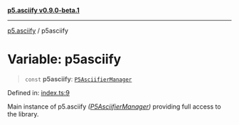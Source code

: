 [**p5.asciify v0.9.0-beta.1**](../README.md)

***

[p5.asciify](../README.md) / p5asciify

# Variable: p5asciify

> `const` **p5asciify**: [`P5AsciifierManager`](../classes/P5AsciifierManager.md)

Defined in: [index.ts:9](https://github.com/humanbydefinition/p5.asciify/blob/6cf9defd71e37d5cba02efeed213cd866c2e9b33/src/lib/index.ts#L9)

Main instance of p5.asciify *([P5AsciifierManager](../classes/P5AsciifierManager.md))* providing full access to the library.

